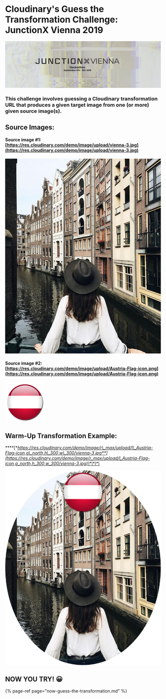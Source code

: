 # Cloudinary's Guess the Transformation Challenge: JunctionX Vienna 2019

![](.gitbook/assets/screen-shot-2019-09-03-at-9.48.37-pm.png)

### This challenge involves guessing a Cloudinary transformation URL that produces a given target image from one \(or more\) given source image\(s\).

## Source Images:

#### Source image \#1: [https://res.cloudinary.com/demo/image/upload/vienna-3.jpg](https://res.cloudinary.com/demo/image/upload/vienna-3.jpg)

![Vienna](.gitbook/assets/vienna-3.jpg)



#### Source image \#2: [https://res.cloudinary.com/demo/image/upload/Austria-Flag-icon.png](https://res.cloudinary.com/demo/image/upload/Austria-Flag-icon.png)

#### 

![Austria Flag pin](.gitbook/assets/austria-flag-icon.png)



## **W**arm-Up Transformation Example:

\*\*\*\*[**https://res.cloudinary.com/demo/image/r\_max/upload/l\_Austria-Flag-icon,g\_north,h\_300,w\_300/vienna-3.jpg**](https://res.cloudinary.com/demo/image/r_max/upload/l_Austria-Flag-icon,g_north,h_300,w_300/vienna-3.jpg)\*\*\*\*

![Target Image \(Example\)](.gitbook/assets/vienna-3-1.jpg)

## NOW YOU TRY! 😀

{% page-ref page="now-guess-the-transformation.md" %}





